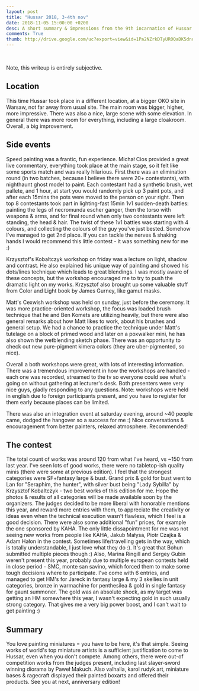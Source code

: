 ```yaml
---
layout: post
title: "Hussar 2018, 3-4th nov"
date: 2018-11-05 15:00:00 +0200
desc: A short summary & impressions from the 9th incarnation of Hussar Miniature Painting Contest.
comments: True
thumb: http://drive.google.com/uc?export=view&id=1Pa2NZrkDTyUR0QaDK5dnoo8ER9EGDrvx
---
```


&nbsp;&nbsp;&nbsp;&nbsp;&nbsp;&nbsp;&nbsp;&nbsp;

Note, this writeup is entirely subjective.

## Location
This time Hussar took place in a different location, at a bigger OKO site in Warsaw, not far away from usual site. The main room was bigger, higher, more impressive. There was also a nice, large scene with some elevation. In general there was more room for everything, including a large cloakroom. Overall, a big improvement.

## Side events
Speed painting was a frantic, fun experience. Michał Cios provided a great live commentary, everything took place at the main stage, so it felt like some sports match and was really hilarious. First there was an elimination round (in two batches, because I believe there were 20+ contestants), with nighthaunt ghost model to paint. Each contestant had a synthetic brush, wet pallete, and 1 hour, at start you would randomly pick up 3 paint pots, and after each 15mins the pots were moved to the person on your right. Then top 8 contestants took part in lighting-fast 15min 1v1 sudden-death battles: painting the legs of necromunda escher ganger, then the torso with weapons & arms, and for final round when only two contestants were left standing, the head & hair. The twist of these 1v1 battles was starting with 4 colours, and collecting the colours of the guy you've just bested. Somehow I've managed to get 2nd place. If you can tackle the nerves & shaking hands I would recommend this little contest - it was something new for me :)

Krzysztof's Kobaltczyk workshop on friday was a lecture on light, shadow and contrast. He also explained his unique way of painting and showed his dots/lines technique which leads to great blendings. I was mostly aware of these concepts, but the workshop encouraged me to try to push the dramatic light on my works. Krzysztof also brought up some valuable stuff from Color and Light book by James Gurney, like gamut masks. 

Matt's Cexwish workshop was held on sunday, just before the ceremony. It was more practice-oriented workshop, the focus was loaded brush technique that he and Ben Komets are utilizing heavily, but there were also general remarks about how Matt likes to work, about his brushes and general setup. We had a chance to practice the technique under Matt's tutelage on a block of primed wood and later on a poxwalker mini, he has also shown the wetblending sketch phase. There was an opportunity to check out new pure-pigment kimera colors (they are uber-pigmented, so nice). 

Overall a both workshops were great, with lots of interesting information. There was a tremendous improvement in how the workshops are handled - each one was recorded, streamed to the tv so everyone could see what's going on without gathering at lecturer's desk. Both presenters were very nice guys, gladly responding to any questions. Note: workshops were held in english due to foreign participants present, and you have to register for them early because places can be limited.

There was also an integration event at saturday evening, around ~40 people came, dodged the hangover so a success for me :) Nice conversations & encouragement from better painters, relaxed atmosphere. Recommended!

## The contest
The total count of works was around 120 from what I've heard, vs ~150 from last year. I've seen lots of good works, there were no tabletop-ish quality minis (there were some at previous edition). I feel that the strongest categories were SF+fantasy large & bust. Grand prix & gold for bust went to Lan for "Seraphim, the hunter", with silver bust being "Lady Sybilla" by Krzysztof Kobaltczyk - two best works of this edition for me. Hope the photos & results of all categories will be made available soon by the organizers. The judges decided to be more liberal with honorable mentions this year, and reward more entries with them, to appreciate the creativity or ideas even when the technical execution wasn't flawless, which I feel is a good decision. There were also some additional "fun" prices, for example the one sponsored by KAHA. The only little dissapointment for me was not seeing new works from people like KAHA, Jakub Małysa, Piotr Czajka & Adam Hałon in the contest. Sometimes life/travelling gets in the way, which is totally understandable, I just love what they do :). It's great that Bohun submitted multiple pieces though :) Also, Marina Ringill and Sergey Gubin weren't present this year, probably due to multiple european contests held in close period - SMC, monte san savino, which forced them to make some tough decisions where to participate. I've come with 6 entries, and managed to get HM's for Jareck in fantasy large & my 3 skellies in unit categories, bronze in warmachine for penthesilea & gold in single fantasy for gaunt summoner. The gold was an absolute shock, as my target was getting an HM somewhere this year, I wasn't expecting gold in such usually strong category. That gives me a very big power boost, and I can't wait to get painting :)   

## Summary
You love painting miniatures = you have to be here, it's that simple. Seeing works of world's top miniature artists is a sufficient justification to come to Hussar, even when you don't compete. Among others, there were out-of competition works from the judges present, including last slayer-sword winning diorama by Paweł Makuch. Also valhalla, karol rudyk art, miniature bases & ragecraft displayed their painted boxarts and offered their products. See you at next, anniversary edition!



